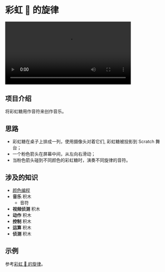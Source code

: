 # 彩虹 🌈 的旋律

<video width=80% src="/video/scratch_rainrow.mp4" controls="controls"></video>

## 项目介绍

将彩虹糖用作音符来创作音乐。

## 思路

- 彩虹糖在桌子上排成一列，使用摄像头对着它们, 彩虹糖被投影到 Scratch 舞台；
- 一个粉色箭头在屏幕中间，从左向右滑动；
- 当粉色箭头碰到不同颜色的彩虹糖时，演奏不同旋律的音符。

## 涉及的知识
- [颜色编程](https://wwj718.github.io/scratch3-rainbow.html)
- **音乐** 积木
    - 音符
- **视频侦测** 积木
- **动作** 积木
- **控制** 积木
- **运算** 积木
- **侦测** 积木

## 示例

参考[彩虹 🌈 的旋律](https://wwj718.github.io/scratch3-rainbow.html)。
